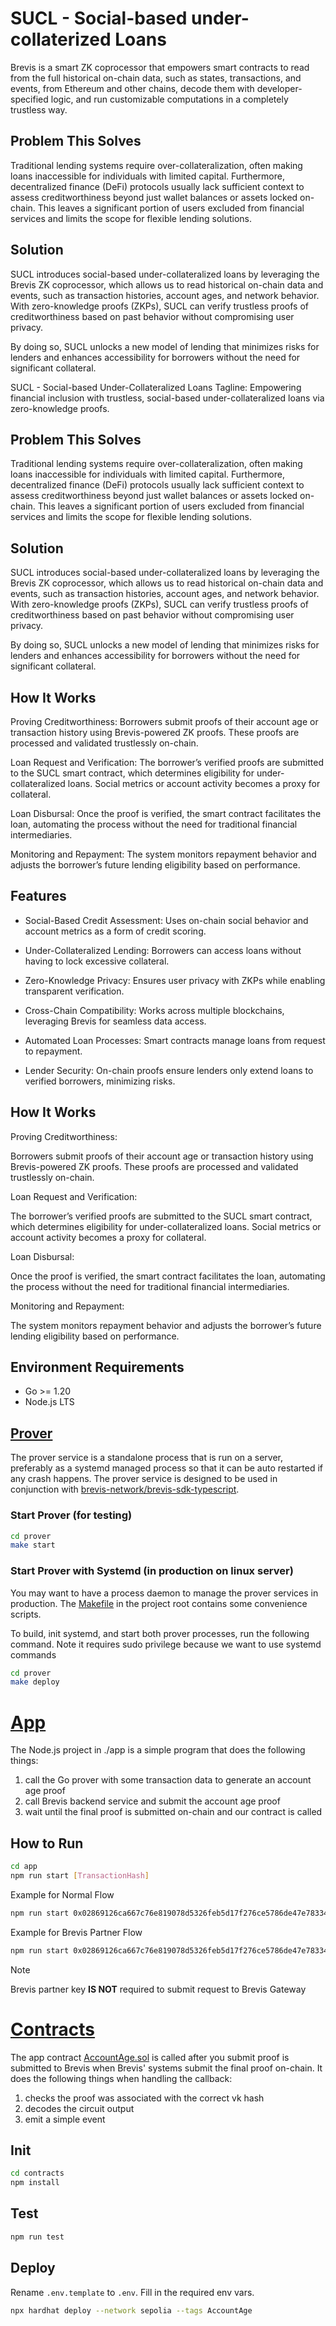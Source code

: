 # SUCL - Social-based under-collaterized Loans

Brevis is a smart ZK coprocessor that empowers smart contracts to read from the full historical on-chain data, such as states, transactions, and events, from Ethereum and other chains, decode them with developer-specified logic, and run customizable computations in a completely trustless way. 

## Problem This Solves

Traditional lending systems require over-collateralization, often making loans inaccessible for individuals with limited capital. Furthermore, decentralized finance (DeFi) protocols usually lack sufficient context to assess creditworthiness beyond just wallet balances or assets locked on-chain. This leaves a significant portion of users excluded from financial services and limits the scope for flexible lending solutions.

## Solution
SUCL introduces social-based under-collateralized loans by leveraging the Brevis ZK coprocessor, which allows us to read historical on-chain data and events, such as transaction histories, account ages, and network behavior. With zero-knowledge proofs (ZKPs), SUCL can verify trustless proofs of creditworthiness based on past behavior without compromising user privacy.

By doing so, SUCL unlocks a new model of lending that minimizes risks for lenders and enhances accessibility for borrowers without the need for significant collateral.


SUCL - Social-based Under-Collateralized Loans
Tagline:
Empowering financial inclusion with trustless, social-based under-collateralized loans via zero-knowledge proofs.

## Problem This Solves
Traditional lending systems require over-collateralization, often making loans inaccessible for individuals with limited capital. Furthermore, decentralized finance (DeFi) protocols usually lack sufficient context to assess creditworthiness beyond just wallet balances or assets locked on-chain. This leaves a significant portion of users excluded from financial services and limits the scope for flexible lending solutions.

## Solution
SUCL introduces social-based under-collateralized loans by leveraging the Brevis ZK coprocessor, which allows us to read historical on-chain data and events, such as transaction histories, account ages, and network behavior. With zero-knowledge proofs (ZKPs), SUCL can verify trustless proofs of creditworthiness based on past behavior without compromising user privacy.

By doing so, SUCL unlocks a new model of lending that minimizes risks for lenders and enhances accessibility for borrowers without the need for significant collateral.

## How It Works
Proving Creditworthiness:
Borrowers submit proofs of their account age or transaction history using Brevis-powered ZK proofs. These proofs are processed and validated trustlessly on-chain.

Loan Request and Verification:
The borrower’s verified proofs are submitted to the SUCL smart contract, which determines eligibility for under-collateralized loans. Social metrics or account activity becomes a proxy for collateral.

Loan Disbursal:
Once the proof is verified, the smart contract facilitates the loan, automating the process without the need for traditional financial intermediaries.

Monitoring and Repayment:
The system monitors repayment behavior and adjusts the borrower’s future lending eligibility based on performance.

## Features

* Social-Based Credit Assessment: Uses on-chain social behavior and account metrics as a form of credit scoring.

* Under-Collateralized Lending: Borrowers can access loans without having to lock excessive collateral.

* Zero-Knowledge Privacy: Ensures user privacy with ZKPs while enabling transparent verification.

* Cross-Chain Compatibility: Works across multiple blockchains, leveraging Brevis for seamless data access.

* Automated Loan Processes: Smart contracts manage loans from request to repayment.

* Lender Security: On-chain proofs ensure lenders only extend loans to verified borrowers, minimizing risks.

## How It Works

Proving Creditworthiness:

Borrowers submit proofs of their account age or transaction history using Brevis-powered ZK proofs. These proofs are processed and validated trustlessly on-chain.

Loan Request and Verification:

The borrower’s verified proofs are submitted to the SUCL smart contract, which determines eligibility for under-collateralized loans. Social metrics or account activity becomes a proxy for collateral.

Loan Disbursal:

Once the proof is verified, the smart contract facilitates the loan, automating the process without the need for traditional financial intermediaries.

Monitoring and Repayment:

The system monitors repayment behavior and adjusts the borrower’s future lending eligibility based on performance.


## Environment Requirements

- Go >= 1.20
- Node.js LTS

## [Prover](./prover)

The prover service is a standalone process that is run on a server, preferably as a systemd managed process so that it can be auto restarted if any crash happens. The prover service is designed to be used in conjunction with [brevis-network/brevis-sdk-typescript](https://github.com/brevis-network/brevis-sdk-typescript). 

### Start Prover (for testing)

```bash
cd prover
make start
```

### Start Prover with Systemd (in production on linux server)

You may want to have a process daemon to manage the prover services in production. The [Makefile](prover/Makefileefile) in the project root contains some convenience scripts. 

To build, init systemd, and start both prover processes, run the following command. Note it requires sudo privilege because we want to use systemd commands

```bash
cd prover
make deploy
```

# [App](./app)

The Node.js project in ./app is a simple program that does the following things:

1. call the Go prover with some transaction data to generate an account age proof
2. call Brevis backend service and submit the account age proof
3. wait until the final proof is submitted on-chain and our contract is called

## How to Run

```bash
cd app
npm run start [TransactionHash]
```
Example for Normal Flow
```bash
npm run start 0x02869126ca667c76e819078d5326feb5d17f276ce5786de47e78334f15530e74
```

Example for Brevis Partner Flow
```bash
npm run start 0x02869126ca667c76e819078d5326feb5d17f276ce5786de47e78334f15530e74 TEST_ACCOUNT_AGE_KEY 0xeec66d9b615ff84909be1cb1fe633cc26150417d
```
>[!NOTE]
>Brevis partner key **IS NOT** required to submit request to Brevis Gateway

# [Contracts](./contracts)

The app contract [AccountAge.sol](./contracts/contracts/AccountAge.sol) is called
after you submit proof is submitted to Brevis when Brevis'
systems submit the final proof on-chain.
It does the following things when handling the callback:

1. checks the proof was associated with the correct vk hash
2. decodes the circuit output
3. emit a simple event

## Init

```bash
cd contracts
npm install
```

## Test

```bash
npm run test
```

## Deploy

Rename `.env.template` to `.env`. Fill in the required env vars.

```bash
npx hardhat deploy --network sepolia --tags AccountAge
```